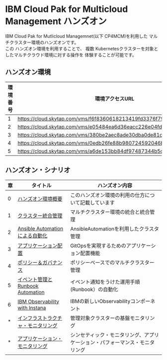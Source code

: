 # IBM Cloud Pak for Multicloud Management ハンズオン

IBM Cloud Pak for Mutlicloud Managemnet(以下 CP4MCM)を利用した マルチクラスター環境のハンズオンです。  
この ハンズオン環境を利用することで、 複数 Kubernetesクラスターを対象としたマルチクラウド環境に対する操作を 体験することが可能です。  

## ハンズオン環境
|環境番号|環境アクセスURL|
--|--
|1|https://cloud.skytap.com/vms/f6f8360618213419fd3376f794c81b3a/desktops|
|2|https://cloud.skytap.com/vms/e05484ea6d36eacc226e04fd611d9455/desktops|
|3|https://cloud.skytap.com/vms/380be2aec8ade30dba0de81c22ba38ca/desktops|
|4|https://cloud.skytap.com/vms/0edb26fe88b980724592046bcc758c2b/desktops|
|5|https://cloud.skytap.com/vms/a6de153bb84df97487344b5d0f3848fc/desktops|


## ハンズオン・シナリオ
|章|タイトル|ハンズオン内容
--|--|--
|0|[ハンズオン環境概要](https://github.com/ICpTrial/cp4mcm-demohub/blob/master/src/pages/gettingstarted/index.mdx)|このハンズオン環境の利用の仕方について記載しています|
|1|[クラスター統合管理](https://github.com/ICpTrial/cp4mcm-demohub/blob/master/src/pages/skytap/clustermgmt/index.mdx)|マルチクラスター環境の統合と統合管理|
|2|[Ansible Automationによる自動化](https://github.com/ICpTrial/cp4mcm-demohub/blob/master/src/pages/skytap/ansible/index.mdx)|AnsibleAutomationを利用したクラスタ管理|
|3|[アプリケーション配置](https://github.com/ICpTrial/cp4mcm-demohub/blob/master/src/pages/skytap/appmgmt/index.mdx)|GitOpsを実現するためのアプリケーション配置機能|
|4|[ポリシー＆ガバナンス](https://github.com/ICpTrial/cp4mcm-demohub/blob/master/src/pages/skytap/securitymgmt/index.mdx)|ポリシーベースでのマルチクラスター管理|
|5|[イベント管理とRunbook Automation](https://github.com/ICpTrial/cp4mcm-demohub/blob/master/src/pages/skytap/eventmgmt/index.mdx)|イベント通知をうけた運用手順(Runbook）の自動化|
|6|[IBM Observability with Instana](https://github.com/ICpTrial/InstanaSandbox/blob/main/README.md)|IBMの新しいObservabilityコンポーネント|
|*|[インフラストラクチャ・モニタリング](https://github.com/ICpTrial/cp4mcm-demohub/blob/master/src/pages/skytap/monitoring/index.mdx)|管理対象クラスターの基盤モニタリング|
|*|[アプリケーション・モニタリング](https://github.com/ICpTrial/cp4mcm-demohub/blob/master/src/pages/skytap/monitoring/apm.mdx)|シンセティック・モニタリング、アプリケーション・パフォーマンス・モニタリング|
